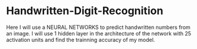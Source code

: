# Handwritten-Digit-Recognition
Here I will use a NEURAL NETWORKS to predict handwritten numbers from an image.
I will use 1 hidden layer in the architecture of the network with 25 activation units and find the trainning accuracy of my model.
